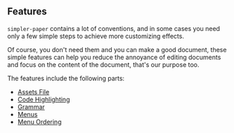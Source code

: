 ## Features
`simpler-paper` contains a lot of conventions,
and in some cases you need only a few simple steps to achieve more customizing effects.


Of course, you don't need them and you can make a good document,
these simple features can help you reduce the annoyance of editing documents and focus on the content of the document,
that's our purpose too.

The features include the following parts:

- [Assets File](#/features/assets.md)
- [Code Highlighting](#/features/highlighting.md)
- [Grammar](#/features/grammar.md)
- [Menus](#/features/menus.md)
- [Menu Ordering](#/features/ordering.md)









